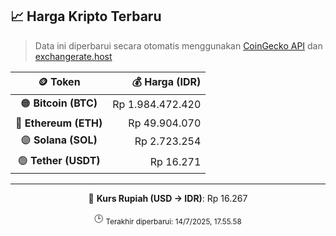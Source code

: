 

<!-- HARGA_KRIPTO -->
## 📈 Harga Kripto Terbaru

> Data ini diperbarui secara otomatis menggunakan [CoinGecko API](https://www.coingecko.com/) dan [exchangerate.host](https://exchangerate.host/)

<div align="center">

| 🪙 Token | 💰 Harga (IDR) |
|:------:|---------------:|
| 🟠 **Bitcoin (BTC)**   | Rp 1.984.472.420 |
| 🔵 **Ethereum (ETH)**  | Rp 49.904.070 |
| 🟣 **Solana (SOL)**    | Rp 2.723.254 |
| 🟢 **Tether (USDT)**   | Rp 16.271 |

---

💱 **Kurs Rupiah (USD → IDR)**: Rp 16.267

🕒 <sub>Terakhir diperbarui: 14/7/2025, 17.55.58</sub>

</div>
<!-- /HARGA_KRIPTO -->